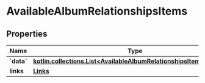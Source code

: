 
# AvailableAlbumRelationshipsItems

## Properties
Name | Type | Description | Notes
------------ | ------------- | ------------- | -------------
**&#x60;data&#x60;** | [**kotlin.collections.List&lt;AvailableAlbumRelationshipsItemsDataInner&gt;**](AvailableAlbumRelationshipsItemsDataInner.md) |  |  [optional]
**links** | [**Links**](Links.md) |  |  [optional]



